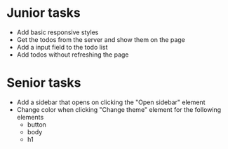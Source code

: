 # Junior tasks

* Add basic responsive styles
* Get the todos from the server and show them on the page
* Add a input field to the todo list
* Add todos without refreshing the page

# Senior tasks

* Add a sidebar that opens on clicking the "Open sidebar" element
* Change color when clicking "Change theme" element for the following elements
  - button
  - body
  - h1

